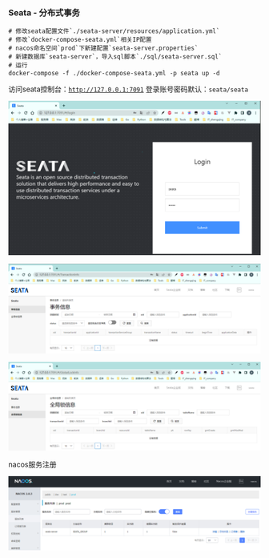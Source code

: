 ### Seata - 分布式事务

```shell
# 修改seata配置文件`./seata-server/resources/application.yml`
# 修改`docker-compose-seata.yml`相关IP配置
# nacos命名空间`prod`下新建配置`seata-server.properties`
# 新建数据库`seata-server`，导入sql脚本`./sql/seata-server.sql`
# 运行
docker-compose -f ./docker-compose-seata.yml -p seata up -d
```

访问seata控制台：[`http://127.0.0.1:7091`](http://127.0.0.1:7091)
登录账号密码默认：`seata/seata`

![seata-login.png](./images/seata-login.png)

![seata-TransactionInfo.png](./images/seata-TransactionInfo.png)

![seata-GlobalLockInfo.png](./images/seata-GlobalLockInfo.png)

nacos服务注册

![seata-nacos.png](./images/seata-nacos.png)